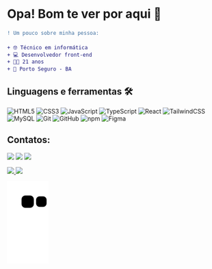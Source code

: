 # Opa! Bom te ver por aqui 👋
```diff
! Um pouco sobre minha pessoa:

+ 🤓 Técnico em informática
+ 💻 Desenvolvedor front-end
+ 👨‍🦱 21 anos 
+ 📍 Porto Seguro - BA
```
## Linguagens e ferramentas 🛠️
![HTML5](https://img.shields.io/badge/html5-%23E34F26.svg?style=for-the-badge&logo=html5&logoColor=white)
![CSS3](https://img.shields.io/badge/css3-%231572B6.svg?style=for-the-badge&logo=css3&logoColor=white)
![JavaScript](https://img.shields.io/badge/javascript-%23F7DF1E.svg?style=for-the-badge&logo=javascript&logoColor=black)
![TypeScript](https://img.shields.io/badge/typescript-%23007ACC.svg?style=for-the-badge&logo=typescript&logoColor=white)
![React](https://img.shields.io/badge/react-%2361DAFB.svg?style=for-the-badge&logo=react&logoColor=black)
![TailwindCSS](https://img.shields.io/badge/tailwindcss-%2338B2AC.svg?style=for-the-badge&logo=tailwind-css&logoColor=white)
![MySQL](https://img.shields.io/badge/mysql-%2300f.svg?style=for-the-badge&logo=mysql&logoColor=white)
![Git](https://img.shields.io/badge/git-%23F05033.svg?style=for-the-badge&logo=git&logoColor=white)
![GitHub](https://img.shields.io/badge/github-%23121011.svg?style=for-the-badge&logo=github&logoColor=white)
![npm](https://img.shields.io/badge/npm-%23CB3837.svg?style=for-the-badge&logo=npm&logoColor=white)
![Figma](https://img.shields.io/badge/figma-%23F24E1E.svg?style=for-the-badge&logo=figma&logoColor=white)

## Contatos:
<a href="https://www.instagram.com/henriquesantos732" target="_blank"><img loading="lazy" src="https://img.shields.io/badge/-Instagram-%23E4405F?style=for-the-badge&logo=instagram&logoColor=white" target="_blank"></a>
<a href = "mailto:henriq2303@gmail.com"><img loading="lazy" src="https://img.shields.io/badge/Gmail-D14836?style=for-the-badge&logo=gmail&logoColor=white" target="_blank"></a>
<a href="https://www.linkedin.com/in/henrique-scesar/" target="_blank"><img loading="lazy" src="https://img.shields.io/badge/-LinkedIn-%230077B5?style=for-the-badge&logo=linkedin&logoColor=white" target="_blank"></a>

<div>
<a href="https://github.com/HenriqueSC23">
<img loading="lazy" height="180em" src="https://github-readme-stats.vercel.app/api/top-langs/?username=HenriqueSC23&layout=compact&langs_count=7&theme=dracula"/>
<img loading="lazy" height="180em" src="https://github-readme-stats.vercel.app/api?username=HenriqueSC23&show_icons=true&theme=dracula&include_all_commits=true&count_private=true"/>
</div>

![Snake animation](https://github.com/HenriqueSC23/HenriqueSC23/blob/output/github-contribution-grid-snake.svg)
